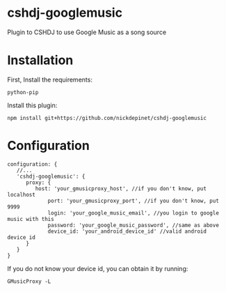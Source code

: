 cshdj-googlemusic
=================

Plugin to CSHDJ to use Google Music as a song source

Installation
============
First, Install the requirements:
```
python-pip
```

Install this plugin:
```
npm install git+https://github.com/nickdepinet/cshdj-googlemusic
```

Configuration
=============
```
configuration: {
   //...
   'cshdj-googlemusic': {
      proxy: {
	     host: 'your_gmusicproxy_host', //if you don't know, put localhost
             port: 'your_gmusicproxy_port', //if you don't know, put 9999
             login: 'your_google_music_email', //you login to google music with this
             password: 'your_google_music_password', //same as above
             device_id: 'your_android_device_id' //valid android device id
	  }
   }
}
```

If you do not know your device id, you can obtain it by running:
```
GMusicProxy -L
```
